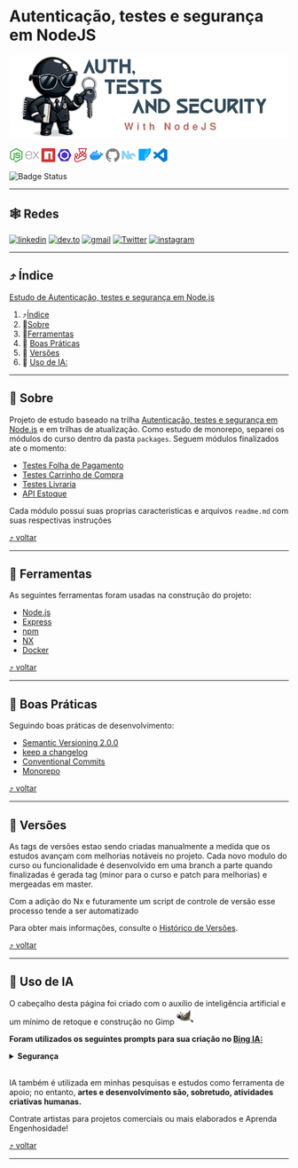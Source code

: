 # Autenticação, testes e segurança em NodeJS

<img src="./docs/images/layout/header.png">

[<img src="./docs/images/icons/nodedotjs.svg" width="25px" height="25px" title="Node.js" alt="Node.js">](https://nodejs.org/en) [<img src="./docs/images/icons/express.svg" width="25px" height="25px" title="Express" alt="Express">](https://expressjs.com/) [<img src="./docs/images/icons/npm.svg" width="25px" height="25px" alt="npm" title="npm">](https://www.npmjs.com/) [<img src="./docs/images/icons/eslint.svg" width="25px" height="25px" alt="Eslint" title="Eslint">](https://eslint.org/) [<img src="./docs/images/icons/jest.svg" width="25px" height="25px" alt="Jest" title="Jest">](https://jestjs.io/) [<img src="./docs/images/icons/docker.svg" width="25px" height="25px" alt="Docker" title="Docker">](https://www.docker.com/) [<img src="./docs/images/icons/github.svg" width="25px" height="25px" alt="GitHub" title="GitHub">](https://github.com/jtonynet) [<img src="./docs/images/icons/nx.svg" width="25px" height="25px" alt="NX" title="NX">](https://nx.dev/) [<img src="./docs/images/icons/sqlite.svg" width="25px" height="25px" alt="SQlite" title="SQlite">](https://www.sqlite.org/index.html) [<img src="./docs/images/icons/visualstudiocode.svg" width="25px" height="25px" alt="vscode" title="vscode">](https://code.visualstudio.com/) <!-- icons by https://simpleicons.org/?q=types -->


![Badge Status](https://img.shields.io/badge/STATUS-EM_DESENVOLVIMENTO-green)

---

## 🕸️ Redes

[![linkedin](https://img.shields.io/badge/Linkedin-0A66C2?style=for-the-badge&logo=linkedin&logoColor=white)](https://www.linkedin.com/in/jos%C3%A9-r-99896a39/) [![dev.to](https://img.shields.io/badge/dev.to-0A0A0A?style=for-the-badge&logo=devdotto&logoColor=white)](https://dev.to/learningenuity) [![gmail](https://img.shields.io/badge/Gmail-D14836?style=for-the-badge&logo=gmail&logoColor=white)](mailto:learningenuity@gmail.com) [![Twitter](https://img.shields.io/badge/Twitter-1DA1F2?style=for-the-badge&logo=twitter&logoColor=white)](https://twitter.com/learningenuity) [![instagram](https://img.shields.io/badge/Instagram-E4405F?style=for-the-badge&logo=instagram&logoColor=white)](https://www.instagram.com/learningenuity) 

---

<a id="indice"></a>
## :arrow_heading_up: Índice
<!--ts-->
[Estudo de Autenticação, testes e segurança em Node.js](#estudo-de-autenticação-testes-e-segurança-em-nodejs)
1. :arrow_heading_up:[Índice](#arrow_heading_up-índice)
2. :green_book:[Sobre](#green_book-sobre)
3. :hammer:[Ferramentas](#hammer-ferramentas)
4. :clap: [Boas Práticas](#clap-boas-práticas)
5. :1234: [Versões](#1234-versões)
6. :robot: [Uso de IA:](#robot-uso-de-ia)

<!--te-->
---
<a id="sobre"></a>
## :green_book: Sobre
Projeto de estudo baseado na trilha [Autenticação, testes e segurança em Node.js](https://cursos.alura.com.br/formacao-avancando-nodejs) e em trilhas de atualização. Como estudo de monorepo, separei os módulos do curso dentro da pasta `packages`. Seguem módulos finalizados ate o momento:
- [Testes Folha de Pagamento](./packages/01-testes-folha-de-pagamento-com-jest)
- [Testes Carrinho de Compra](./packages/02-testes-carrinho-com-jest)
- [Testes Livraria](./packages/03-testes-livraria-api-com-jest)
- [API Estoque](./packages/05-seguranca-api-estoque)

Cada módulo possui suas proprias caracteristicas e arquivos `readme.md` com suas respectivas instruções

[:arrow_heading_up: voltar](#indice)

---


<a id="ferramentas"></a>
## :hammer: Ferramentas
As seguintes ferramentas foram usadas na construção do projeto:

- [Node.js](https://nodejs.org/en/)
- [Express](https://expressjs.com/en/)
- [npm](https://www.npmjs.com/)
- [NX](https://nx.dev/)
- [Docker](https://www.docker.com/)

[:arrow_heading_up: voltar](#indice)

---

<a id="boas-praticas"></a>
## :clap: Boas Práticas
Seguindo boas práticas de desenvolvimento:
- [Semantic Versioning 2.0.0](https://semver.org/spec/v2.0.0.html)
- [keep a changelog](https://keepachangelog.com/en/1.0.0/)
- [Conventional Commits](https://www.conventionalcommits.org/en/v1.0.0/)
- [Monorepo](https://monorepo.tools/)

[:arrow_heading_up: voltar](#indice)

---

<a id="versionamento"></a>
## :1234: Versões
As tags de versões estao sendo criadas manualmente a medida que os estudos avançam com melhorias notáveis no projeto. Cada novo modulo do curso ou funcionalidade é desenvolvido em uma branch a parte quando finalizadas é gerada tag (minor para o curso e patch para melhorias) e mergeadas em master.

Com a adição do Nx e futuramente um script de controle de versão esse processo tende a ser automatizado

Para obter mais informações, consulte o [Histórico de Versões](./CHANGELOG.md).

[:arrow_heading_up: voltar](#indice)

---

<a id="ia"></a>
## :robot: Uso de IA

O cabeçalho desta página foi criado com o auxílio de inteligência artificial e um mínimo de 
retoque e construção no Gimp [<img src="./docs/images/icons/gimp.svg" width="30" height="30" title="Gimp" alt="Logo do Gimp" />](https://www.gimp.org/)


__Foram utilizados os seguintes prompts para sua criação no [Bing IA:](https://www.bing.com/images/create/)__


<details>
  <summary><b>Segurança</b></summary>
<i>"Segurança negro em estilo cartoon de oculos escuros e terno segurando uma chave em uma mao e um notebook na outra, fundo branco chapado para facil remocao"<b>(sic)</b></i>
</details>

<br/>


IA também é utilizada em minhas pesquisas e estudos como ferramenta de apoio; no entanto, __artes e desenvolvimento são, sobretudo, atividades criativas humanas.__

Contrate artistas para projetos comerciais ou mais elaborados e Aprenda Engenhosidade!

[:arrow_heading_up: voltar](#indice)

---
